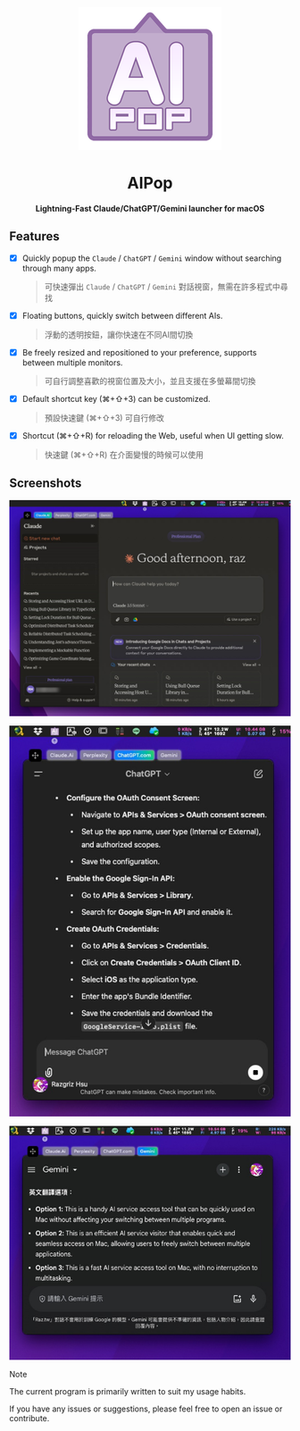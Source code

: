 <p align="center">
	<p align="center">
		<img src="AIPop/Assets.xcassets/AppIcon.appiconset/icon_256x256.png" width="256" height="256" alt="intro screen" />
	</p>
	<h1 align="center">AIPop</h1>
	<h4 align="center">Lightning-Fast Claude/ChatGPT/Gemini launcher for macOS</h4>
</p>



## Features

- [x] Quickly popup the `Claude` / `ChatGPT` / `Gemini` window without searching through many apps.
    > 可快速彈出 `Claude` / `ChatGPT` / `Gemini` 對話視窗，無需在許多程式中尋找

- [x] Floating buttons, quickly switch between different AIs.
    > 浮動的透明按鈕，讓你快速在不同AI間切換

- [x] Be freely resized and repositioned to your preference, supports between multiple monitors.
    > 可自行調整喜歡的視窗位置及大小，並且支援在多螢幕間切換

- [x] Default shortcut key (⌘+⇧+3) can be customized.
	> 預設快速鍵 (⌘+⇧+3) 可自行修改

- [x] Shortcut (⌘+⇧+R) for reloading the Web, useful when UI getting slow.
    > 快速鍵 (⌘+⇧+R) 在介面變慢的時候可以使用



## Screenshots
<p align="center"><img src="intro.cl.jpg" alt="claude.ai" /></p>

<p align="center"><img src="intro.ch.jpg" alt="ChatGPT" /></p>

<p align="center"><img src="intro.ge.jpg" alt="Gemini" /></p>

> [!NOTE]
>
> The current program is primarily written to suit my usage habits.
> 
> If you have any issues or suggestions, please feel free to open an issue or contribute.
